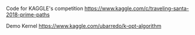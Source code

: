 Code for KAGGLE's competition
https://www.kaggle.com/c/traveling-santa-2018-prime-paths

Demo Kernel https://www.kaggle.com/ubarredo/k-opt-algorithm
